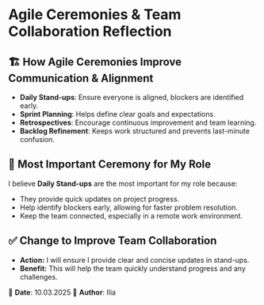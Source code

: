 # Agile Ceremonies & Team Collaboration Reflection

## 🏗️ How Agile Ceremonies Improve Communication & Alignment

- **Daily Stand-ups**: Ensure everyone is aligned, blockers are identified early.
- **Sprint Planning**: Helps define clear goals and expectations.
- **Retrospectives**: Encourage continuous improvement and team learning.
- **Backlog Refinement**: Keeps work structured and prevents last-minute confusion.

## 🎯 Most Important Ceremony for My Role

I believe **Daily Stand-ups** are the most important for my role because:

- They provide quick updates on project progress.
- Help identify blockers early, allowing for faster problem resolution.
- Keep the team connected, especially in a remote work environment.

## ✅ Change to Improve Team Collaboration

- **Action:** I will ensure I provide clear and concise updates in stand-ups.
- **Benefit:** This will help the team quickly understand progress and any challenges.

📅 **Date**: 10.03.2025
👤 **Author**: Ilia
